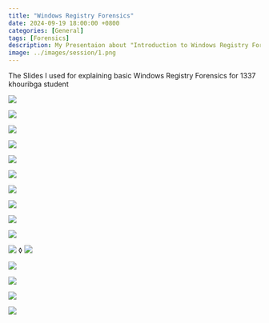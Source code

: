 ```yaml
---
title: "Windows Registry Forensics"
date: 2024-09-19 18:00:00 +0800
categories: [General]
tags: [Forensics]
description: My Presentaion about "Introduction to Windows Registry Forensics" in 1337 Khouribga School
image: ../images/session/1.png
---
```


The Slides I used for explaining basic Windows Registry Forensics for 1337 khouribga student

![](../images/session/20.png)

![](../images/session/21.png)

![](../images/session/22.png)

![](../images/session/23.png)

![](../images/session/24.png)

![](../images/session/25.png)

![](../images/session/26.png)

![](../images/session/27.png)

![](../images/session/28.png)

![](../images/session/29.png)

![](../images/session/30.png)
◊
![](../images/session/31.png)

![](../images/session/32.png)

![](../images/session/33.png)

![](../images/session/34.png)

![](../images/session/35.png)

